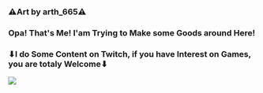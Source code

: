 ### ⚠Art by arth_665⚠
### Opa! That's Me! I'am Trying to Make some Goods around Here!
### ⬇I do Some Content on Twitch, if you have Interest on Games, you are totaly Welcome⬇
<div>
<a href="https://www.twitch.tv/FoxyNewGames" target="_blank"><img src="https://img.shields.io/badge/Twitch-9146FF?style=for-the-badge&logo=twitch&logoColor=white" target="_blank"></a>
</div>
<!--
FoxyNewGames/FoxyNewGames** is a ✨ _special_ ✨ repository because its `README.md` (this file) appears on your GitHub profile.
Here are some ideas to get you started:

- 🔭 I’m currently working on ...
- 🌱 I’m currently learning ...
- 👯 I’m looking to collaborate on ...
- 🤔 I’m looking for help with ...
- 💬 Ask me about ...
- 📫 How to reach me: ...
- 😄 Pronouns: ...
- ⚡ Fun fact: ...
-->
